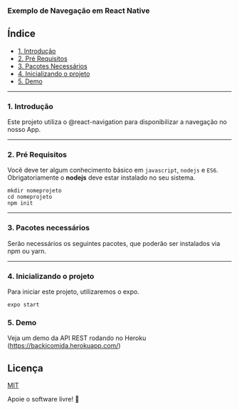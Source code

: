 ### Exemplo de Navegação em React Native

## Índice 
   * [1. Introdução](#1-introdução) 
   * [2. Pré Requisitos](#2-pré-requisitos) 
   * [3. Pacotes Necessários](#3-pacotes-necessários)
   * [4. Inicializando o projeto](#4-inicializando-o-projeto)
   * [5. Demo](#5-demo)
----


### 1. Introdução
Este projeto utiliza o @react-navigation para disponibilizar a navegação no nosso App.


----
### 2. Pré Requisitos
Você deve ter algum conhecimento básico em `javascript`, `nodejs` e `ES6`. 
Obrigatoriamente o **nodejs** deve estar instalado no seu sistema. 

```
mkdir nomeprojeto
cd nomeprojeto
npm init
```

----

### 3. Pacotes necessários

Serão necessários os seguintes pacotes, que poderão ser instalados via npm ou yarn.


----

### 4. Inicializando o projeto

Para iniciar este projeto, utilizaremos o expo.


```
expo start
```

### 5. Demo
Veja um demo da API REST rodando no Heroku
(https://backicomida.herokuapp.com/)

## Licença
[MIT](https://choosealicense.com/licenses/mit/)

Apoie o software livre! 🐧

